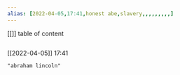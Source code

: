 ```yaml
---
alias: [2022-04-05,17:41,honest abe,slavery,,,,,,,,,]
---
```

[[]]
table of content
```toc
```

[[2022-04-05]] 17:41

```query
"abraham lincoln"
```